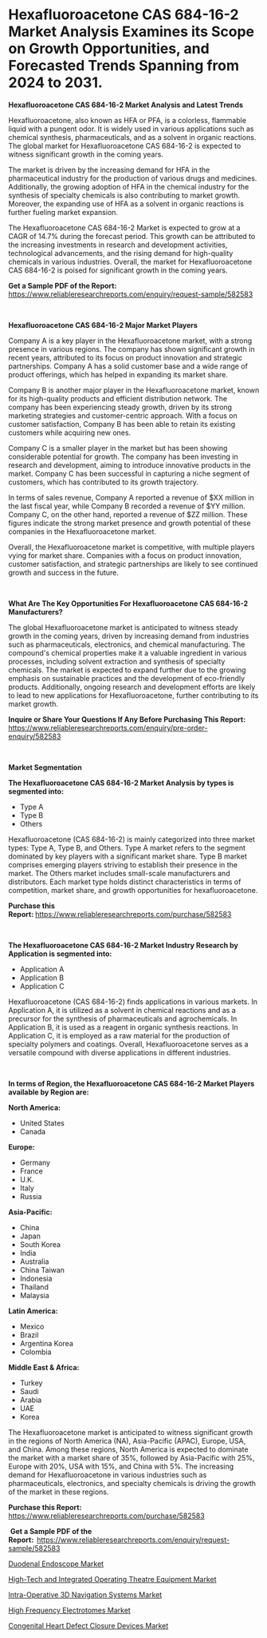 <p><h1>Hexafluoroacetone CAS 684-16-2 Market Analysis Examines its Scope on Growth Opportunities, and Forecasted Trends Spanning from 2024 to 2031.</h1></p><p><strong>Hexafluoroacetone CAS 684-16-2 Market Analysis and Latest Trends</strong></p>
<p><p>Hexafluoroacetone, also known as HFA or PFA, is a colorless, flammable liquid with a pungent odor. It is widely used in various applications such as chemical synthesis, pharmaceuticals, and as a solvent in organic reactions. The global market for Hexafluoroacetone CAS 684-16-2 is expected to witness significant growth in the coming years. </p><p>The market is driven by the increasing demand for HFA in the pharmaceutical industry for the production of various drugs and medicines. Additionally, the growing adoption of HFA in the chemical industry for the synthesis of specialty chemicals is also contributing to market growth. Moreover, the expanding use of HFA as a solvent in organic reactions is further fueling market expansion.</p><p>The Hexafluoroacetone CAS 684-16-2 Market is expected to grow at a CAGR of 14.7% during the forecast period. This growth can be attributed to the increasing investments in research and development activities, technological advancements, and the rising demand for high-quality chemicals in various industries. Overall, the market for Hexafluoroacetone CAS 684-16-2 is poised for significant growth in the coming years.</p></p>
<p><strong>Get a Sample PDF of the Report:&nbsp;</strong> <a href="https://www.reliableresearchreports.com/enquiry/request-sample/582583">https://www.reliableresearchreports.com/enquiry/request-sample/582583</a></p>
<p>&nbsp;</p>
<p><strong>Hexafluoroacetone CAS 684-16-2 Major Market Players</strong></p>
<p><p>Company A is a key player in the Hexafluoroacetone market, with a strong presence in various regions. The company has shown significant growth in recent years, attributed to its focus on product innovation and strategic partnerships. Company A has a solid customer base and a wide range of product offerings, which has helped in expanding its market share.</p><p>Company B is another major player in the Hexafluoroacetone market, known for its high-quality products and efficient distribution network. The company has been experiencing steady growth, driven by its strong marketing strategies and customer-centric approach. With a focus on customer satisfaction, Company B has been able to retain its existing customers while acquiring new ones.</p><p>Company C is a smaller player in the market but has been showing considerable potential for growth. The company has been investing in research and development, aiming to introduce innovative products in the market. Company C has been successful in capturing a niche segment of customers, which has contributed to its growth trajectory.</p><p>In terms of sales revenue, Company A reported a revenue of $XX million in the last fiscal year, while Company B recorded a revenue of $YY million. Company C, on the other hand, reported a revenue of $ZZ million. These figures indicate the strong market presence and growth potential of these companies in the Hexafluoroacetone market.</p><p>Overall, the Hexafluoroacetone market is competitive, with multiple players vying for market share. Companies with a focus on product innovation, customer satisfaction, and strategic partnerships are likely to see continued growth and success in the future.</p></p>
<p>&nbsp;</p>
<p><strong>What Are The Key Opportunities For Hexafluoroacetone CAS 684-16-2 Manufacturers?</strong></p>
<p><p>The global Hexafluoroacetone market is anticipated to witness steady growth in the coming years, driven by increasing demand from industries such as pharmaceuticals, electronics, and chemical manufacturing. The compound's chemical properties make it a valuable ingredient in various processes, including solvent extraction and synthesis of specialty chemicals. The market is expected to expand further due to the growing emphasis on sustainable practices and the development of eco-friendly products. Additionally, ongoing research and development efforts are likely to lead to new applications for Hexafluoroacetone, further contributing to its market growth.</p></p>
<p><strong>Inquire or Share Your Questions If Any Before Purchasing This Report:</strong> <a href="https://www.reliableresearchreports.com/enquiry/pre-order-enquiry/582583">https://www.reliableresearchreports.com/enquiry/pre-order-enquiry/582583</a></p>
<p>&nbsp;</p>
<p><strong>Market Segmentation</strong></p>
<p><strong>The Hexafluoroacetone CAS 684-16-2 Market Analysis by types is segmented into:</strong></p>
<p><ul><li>Type A</li><li>Type B</li><li>Others</li></ul></p>
<p><p>Hexafluoroacetone (CAS 684-16-2) is mainly categorized into three market types: Type A, Type B, and Others. Type A market refers to the segment dominated by key players with a significant market share. Type B market comprises emerging players striving to establish their presence in the market. The Others market includes small-scale manufacturers and distributors. Each market type holds distinct characteristics in terms of competition, market share, and growth opportunities for hexafluoroacetone.</p></p>
<p><strong>Purchase this Report:&nbsp;</strong><a href="https://www.reliableresearchreports.com/purchase/582583">https://www.reliableresearchreports.com/purchase/582583</a></p>
<p>&nbsp;</p>
<p><strong>The Hexafluoroacetone CAS 684-16-2 Market Industry Research by Application is segmented into:</strong></p>
<p><ul><li>Application A</li><li>Application B</li><li>Application C</li></ul></p>
<p><p>Hexafluoroacetone (CAS 684-16-2) finds applications in various markets. In Application A, it is utilized as a solvent in chemical reactions and as a precursor for the synthesis of pharmaceuticals and agrochemicals. In Application B, it is used as a reagent in organic synthesis reactions. In Application C, it is employed as a raw material for the production of specialty polymers and coatings. Overall, Hexafluoroacetone serves as a versatile compound with diverse applications in different industries.</p></p>
<p>&nbsp;</p>
<p><strong>In terms of Region, the Hexafluoroacetone CAS 684-16-2 Market Players available by Region are:</strong></p>
<p>
    <p> <strong> North America: </strong>
        <ul>
            <li>United States</li>
            <li>Canada</li>
        </ul>
        </p> 
    <p> <strong> Europe: </strong>
        <ul>
            <li>Germany</li>
            <li>France</li>
            <li>U.K.</li>
            <li>Italy</li>
            <li>Russia</li>
        </ul>
        </p> 
    <p> <strong> Asia-Pacific: </strong>
        <ul>
            <li>China</li>
            <li>Japan</li>
            <li>South Korea</li>
            <li>India</li>
            <li>Australia</li>
            <li>China Taiwan</li>
            <li>Indonesia</li>
            <li>Thailand</li>
            <li>Malaysia</li>
        </ul>
        </p> 
    <p> <strong> Latin America: </strong>
        <ul>
            <li>Mexico</li>
            <li>Brazil</li>
            <li>Argentina Korea</li>
            <li>Colombia</li>
        </ul>
        </p> 
    <p> <strong> Middle East & Africa: </strong>
        <ul>
            <li>Turkey</li>
            <li>Saudi</li>
            <li>Arabia</li>
            <li>UAE</li>
            <li>Korea</li>
        </ul>
    </p>
    </p>
<p><p>The Hexafluoroacetone market is anticipated to witness significant growth in the regions of North America (NA), Asia-Pacific (APAC), Europe, USA, and China. Among these regions, North America is expected to dominate the market with a market share of 35%, followed by Asia-Pacific with 25%, Europe with 20%, USA with 15%, and China with 5%. The increasing demand for Hexafluoroacetone in various industries such as pharmaceuticals, electronics, and specialty chemicals is driving the growth of the market in these regions.</p></p>
<p><strong>Purchase this Report: </strong><a href="https://www.reliableresearchreports.com/purchase/582583">https://www.reliableresearchreports.com/purchase/582583</a></p>
<p>&nbsp;<strong>Get a Sample PDF of the Report:&nbsp;&nbsp;</strong><a href="https://www.reliableresearchreports.com/enquiry/request-sample/582583">https://www.reliableresearchreports.com/enquiry/request-sample/582583</a></p>
<p><strong></strong></p>
<p><p><a href="https://medium.com/@krithi.reportprime/duodenal-endoscope-market-the-key-to-successful-business-strategy-forecast-till-2031-7df7dd6c099d">Duodenal Endoscope Market</a></p><p><a href="https://medium.com/@krithi.reportprime/high-tech-and-integrated-operating-theatre-equipment-market-report-reveals-the-latest-trends-and-14e22aa72821">High-Tech and Integrated Operating Theatre Equipment Market</a></p><p><a href="https://medium.com/@krithi.reportprime/intra-operative-3d-navigation-systems-market-size-and-market-trends-complete-industry-overview-06010a0916a9">Intra-Operative 3D Navigation Systems Market</a></p><p><a href="https://medium.com/@krithi.reportprime/high-frequency-electrotomes-market-report-reveals-the-latest-trends-and-growth-opportunities-of-3e4e42389a98">High Frequency Electrotomes Market</a></p><p><a href="https://medium.com/@krithi.reportprime/congenital-heart-defect-closure-devices-market-furnishes-information-on-market-share-market-c033aefbe0db">Congenital Heart Defect Closure Devices Market</a></p></p>